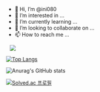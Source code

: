 - 👋 Hi, I’m @ini080
- 👀 I’m interested in ...
- 🌱 I’m currently learning ...
- 💞️ I’m looking to collaborate on ...
- 📫 How to reach me ...

<!---
ini080/ini080 is a ✨ special ✨ repository because its `README.md` (this file) appears on your GitHub profile.
You can click the Preview link to take a look at your changes.
--->

<a href="https://velog.io/@ini080">
    <img src="http://img.shields.io/badge/-222222?style=flat&logo=VectorLogoZone&link=https://velog.io/@ini080" style="height : auto; margin-left : 10px; margin-right : 10px;"/>
</a>

[![Top Langs](https://github-readme-stats.vercel.app/api/top-langs/?username=ini080&layout=compact&theme=jolly&langs_count=6)](https://github.com/anuraghazra/github-readme-stats)

![Anurag's GitHub stats](https://github-readme-stats.vercel.app/api?username=ini080&theme=dark&show_icons=true)

[![Solved.ac 프로필](http://mazassumnida.wtf/api/v2/generate_badge?boj=ini080)](https://solved.ac/ini080)
